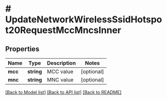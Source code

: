 # # UpdateNetworkWirelessSsidHotspot20RequestMccMncsInner

## Properties

Name | Type | Description | Notes
------------ | ------------- | ------------- | -------------
**mcc** | **string** | MCC value | [optional]
**mnc** | **string** | MNC value | [optional]

[[Back to Model list]](../../README.md#models) [[Back to API list]](../../README.md#endpoints) [[Back to README]](../../README.md)
